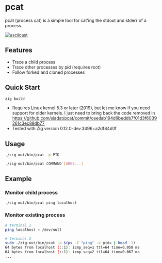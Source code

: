 # pcat

pcat (process cat) is a simple tool for cat'ing the stdout and stderr of a process.

[![asciicast](https://asciinema.org/a/AnISVmtu2NVEs8ssFqQ8XVYEo.svg)](https://asciinema.org/a/AnISVmtu2NVEs8ssFqQ8XVYEo)

## Features

- Trace a child process
- Trace other processes by pid (requires root)
- Follow forked and cloned processes

## Quick Start

```bash
zig build
```

* Requires Linux kernel 5.3 or later (2019), but let me know if you need support for older kernels. I just need to bring back the code removed in https://github.com/siadat/pcat/commit/ceedab194d6beddb7f01d3f6039261c3ec88db77
* Tested with Zig version 0.12.0-dev.3496+a2df84d0f

## Usage

```bash
./zig-out/bin/pcat -p PID
```

```bash
./zig-out/bin/pcat COMMAND [ARGS...]
```

## Example

### Monitor child process

```bash
./zig-out/bin/pcat ping localhost
```

### Monitor existing process

```bash
# terminal 1
ping localhost > /dev/null
```

```bash
# terminal 2
sudo ./zig-out/bin/pcat -p $(ps -C "ping" -o pid= | head -1)
64 bytes from localhost (::1): icmp_seq=1 ttl=64 time=0.058 ms
64 bytes from localhost (::1): icmp_seq=2 ttl=64 time=0.067 ms
...
```
